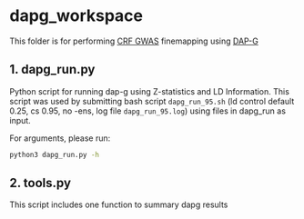 # dapg_workspace

This folder is for performing [CRF GWAS](https://www.nature.com/articles/s42003-020-01497-w) finemapping using [DAP-G](https://github.com/xqwen/dap)

## 1. dapg_run.py
Python script for running dap-g using Z-statistics and LD Information. This script was used by submitting bash script `dapg_run_95.sh` (ld control default 0.25, cs 0.95, no -ens, log file `dapg_run_95.log`) using files in dapg_run as input.

For arguments, please run:
```bash
python3 dapg_run.py -h
```

## 2. tools.py
This script includes one function to summary dapg results